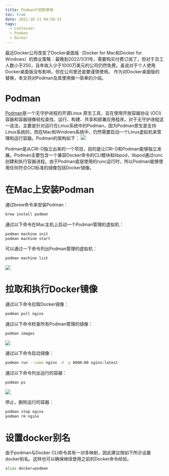 ```yaml
---
title: Podman介绍和使用
toc: true
date: 2021-10-11 04:58:31
tags:
  - Container
  - Podman
  - Docker
---
```


最近Docker公司改变了Docker桌面版（Docker for Mac和Docker for Windows）的商业策略：最晚到2022/1/31号，需要购买付费订阅了，但对于员工人数小于250，且年收入少于1000万美元的公司仍然免费。虽说对于个人使用Docker桌面版没有影响，但在公司里还是要谨慎使用。 作为对Docker桌面版的替换，本文将对Podman及其使用做一简单的介绍。
<!-- more -->

# Podman
[Podman][1]是一个无守护进程的开源Linux 原生工具，旨在使用开放容器协议 (OCI) 容器和容器镜像轻松查找、运行、构建、共享和部署应用程序。对于无守护进程这一说法，主要是针对运行在Linux系统中的Podman，因为Podman原生是支持Linux系统的，而在Mac和Windows系统中，仍然需要启动一个Linux虚拟机来管理和运行容器。Podman的架构如下：
![](1.jpg)

Podman是从CRI-O独立出来的一个项目，目的是让CRI-O和Podman能够独立发展。Podman主要包含一个兼容Docker命令的CLI模块和libpod，libpod通过runc创建和执行容器进程。由于Podman底层使用的runc运行时，所以Podman能够使用任何符合OCI标准的镜像包括Docker镜像。

# 在Mac上安装Podman
通过brew命令来安装Podman：
```bash
brew install podman
```

通过以下命令在Mac主机上启动一个Podman管理的虚拟机：
```bash
podman machine init
podman machine start
```

可以通过一下命令列出Podman管理的虚拟机：
```bash
podman machine list
```
![](2.jpg)

# 拉取和执行Docker镜像
通过以下命令拉取Docker镜像：
```bash
podman pull nginx
```

通过以下命令检查所有Podman管理的镜像：
```bash
podman images
```
![](3.jpg)

通过以下命令启动镜像：
```bash
podman run --name nginx -d -p 8000:80 nginx:latest
```
通过以下命令列出运行的容器：
```bash
podman ps
```
![](4.jpg)

停止，删除运行的容器：
```bash
podman stop nginx
podman rm nginx
```

# 设置docker别名
由于podman与Docker CLI命令具有一对多映射，因此建议按如下所示设置docker别名。这样也可以确保继续使用之前的Docker命令经验。
```bash
alias docker=podman
```

[1]: https://podman.io/